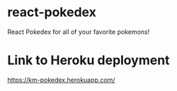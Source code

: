 # react-pokedex
 React Pokedex for all of your favorite pokemons!
 
 # Link to Heroku deployment
 https://km-pokedex.herokuapp.com/

